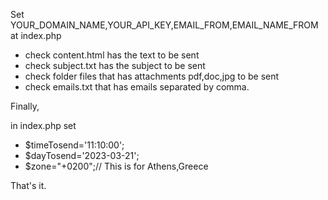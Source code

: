 Set YOUR_DOMAIN_NAME,YOUR_API_KEY,EMAIL_FROM,EMAIL_NAME_FROM at index.php

* check content.html has the text to be sent
* check subject.txt has the subject to be sent 
* check folder files that has attachments pdf,doc,jpg to be sent
* check emails.txt that has emails separated by comma.

Finally,

in index.php set 
* $timeTosend='11:10:00';
* $dayTosend='2023-03-21';
* $zone="+0200";// This is for Athens,Greece 


That's it.
